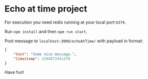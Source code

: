 # Echo at time project

For execution you need redis running at your local port `6379`.

Run `npm install` and then `npm run start`.

Post message to `localhost:3000/echoAtTime/` with payload in format:

```json
{
    "text": "Some nice message.",
    "timestamp": 1594872441378
}
```

Have fun!